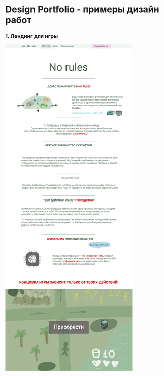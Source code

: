 # Design Portfolio - примеры дизайн работ


### 1. Лендинг для игры

![Окно](https://github.com/hebgehogg/DesignPortfolio/blob/main/No%20rules.png)

